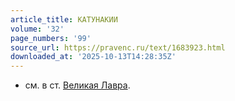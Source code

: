 ```yaml
---
article_title: КАТУНАКИИ
volume: '32'
page_numbers: '99'
source_url: https://pravenc.ru/text/1683923.html
downloaded_at: '2025-10-13T14:28:35Z'
---
```


- см. в ст. [Великая Лавра](<https://pravenc.ru/text/Великая Лавра.html>).
